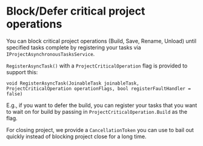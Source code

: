 Block/Defer critical project operations
=======================================

You can block critical project operations (Build, Save, Rename,
Unload) until specified tasks complete by registering your tasks via
`IProjectAsynchronousTasksService`.

`RegisterAsyncTask()` with a `ProjectCriticalOperation` flag is provided
to support this:
    
    void RegisterAsyncTask(JoinableTask joinableTask, ProjectCriticalOperation operationFlags, bool registerFaultHandler = false)

E.g., if you want to defer the build, you can register your tasks that you
want to wait on for build by passing in `ProjectCriticalOperation.Build` as
the flag.

For closing project, we provide a `CancellationToken` you can use to bail
out quickly instead of blocking project close for a long time.
